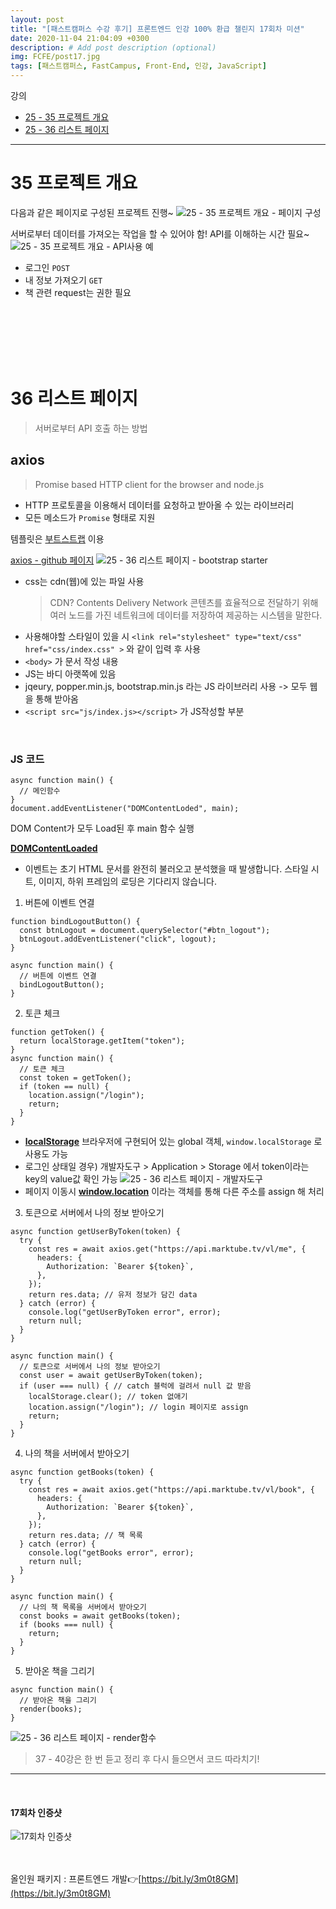 ```yaml
---
layout: post
title: "[패스트캠퍼스 수강 후기] 프론트엔드 인강 100% 환급 챌린지 17회차 미션"
date: 2020-11-04 21:04:09 +0300
description: # Add post description (optional)
img: FCFE/post17.jpg
tags: [패스트캠퍼스, FastCampus, Front-End, 인강, JavaScript]
---
```


강의

- [25 - 35 프로젝트 개요](#35-프로젝트-개요)
- [25 - 36 리스트 페이지](#36-리스트-페이지)

---

# 35 프로젝트 개요

다음과 같은 페이지로 구성된 프로젝트 진행~
![25 - 35 프로젝트 개요 - 페이지 구성]({{site.baseurl}}/assets/img/FCFE/post17-1.png)

서버로부터 데이터를 가져오는 작업을 할 수 있어야 함!
API를 이해하는 시간 필요~
![25 - 35 프로젝트 개요 - API사용 예]({{site.baseurl}}/assets/img/FCFE/post17-2.png)

- 로그인 `POST`
- 내 정보 가져오기 `GET`
- 책 관련 request는 권한 필요

<br>
<br>
<br>
<br>
<br>

# 36 리스트 페이지

> 서버로부터 API 호출 하는 방법

## axios

> Promise based HTTP client for the browser and node.js

- HTTP 프로토콜을 이용해서 데이터를 요청하고 받아올 수 있는 라이브러리
- 모든 메소드가 `Promise` 형태로 지원

템플릿은 [부트스트랩](https://getbootstrap.com/) 이용

[axios - github 페이지](https://github.com/axios/axios)
![25 - 36 리스트 페이지 - bootstrap starter]({{site.baseurl}}/assets/img/FCFE/post17-3.png)

- css는 cdn(웹)에 있는 파일 사용
  > CDN? Contents Delivery Network
  > 콘텐츠를 효율적으로 전달하기 위해 여러 노드를 가진 네트워크에 데이터를 저장하여 제공하는 시스템을 말한다.
- 사용해야할 스타일이 있을 시 `<link rel="stylesheet" type="text/css" href="css/index.css" >` 와 같이 입력 후 사용
- `<body>` 가 문서 작성 내용
- JS는 바디 아랫쪽에 있음
- jqeury, popper.min.js, bootstrap.min.js 라는 JS 라이브러리 사용 -> 모두 웹을 통해 받아옴
- `<script src="js/index.js></script>` 가 JS작성할 부분

<br>

### JS 코드

```
async function main() {
  // 메인함수
}
document.addEventListener("DOMContentLoded", main);
```

DOM Content가 모두 Load된 후 main 함수 실행

**[DOMContentLoaded](https://developer.mozilla.org/ko/docs/Web/Events/DOMContentLoaded)**

- 이벤트는 초기 HTML 문서를 완전히 불러오고 분석했을 때 발생합니다. 스타일 시트, 이미지, 하위 프레임의 로딩은 기다리지 않습니다.

1. 버튼에 이벤트 연결

```
function bindLogoutButton() {
  const btnLogout = document.querySelector("#btn_logout");
  btnLogout.addEventListener("click", logout);
}

async function main() {
  // 버튼에 이벤트 연결
  bindLogoutButton();
}
```

2. 토큰 체크

```
function getToken() {
  return localStorage.getItem("token");
}
async function main() {
  // 토큰 체크
  const token = getToken();
  if (token == null) {
    location.assign("/login");
    return;
  }
}
```

- **[localStorage](https://developer.mozilla.org/ko/docs/Web/API/Window/localStorage)** 브라우저에 구현되어 있는 global 객체, `window.localStorage` 로 사용도 가능
- 로그인 상태일 경우) 개발자도구 > Application > Storage 에서 token이라는 key의 value값 확인 가능
  ![25 - 36 리스트 페이지 - 개발자도구]({{site.baseurl}}/assets/img/FCFE/post17-4.png)
- 페이지 이동시 **[window.location](https://developer.mozilla.org/ko/docs/Web/API/Window/location)** 이라는 객체를 통해 다른 주소를 assign 해 처리

3. 토큰으로 서버에서 나의 정보 받아오기

```
async function getUserByToken(token) {
  try {
    const res = await axios.get("https://api.marktube.tv/vl/me", {
      headers: {
        Authorization: `Bearer ${token}`,
      },
    });
    return res.data; // 유저 정보가 담긴 data
  } catch (error) {
    console.log("getUserByToken error", error);
    return null;
  }
}

async function main() {
  // 토큰으로 서버에서 나의 정보 받아오기
  const user = await getUserByToken(token);
  if (user === null) { // catch 블럭에 걸려서 null 값 받음
    localStorage.clear(); // token 없애기
    location.assign("/login"); // login 페이지로 assign
    return;
  }
}
```

4. 나의 책을 서버에서 받아오기

```
async function getBooks(token) {
  try {
    const res = await axios.get("https://api.marktube.tv/vl/book", {
      headers: {
        Authorization: `Bearer ${token}`,
      },
    });
    return res.data; // 책 목록
  } catch (error) {
    console.log("getBooks error", error);
    return null;
  }
}

async function main() {
  // 나의 책 목록을 서버에서 받아오기
  const books = await getBooks(token);
  if (books === null) {
    return;
  }
}
```

5. 받아온 책을 그리기

```
async function main() {
  // 받아온 책을 그리기
  render(books);
}
```

![25 - 36 리스트 페이지 - render함수]({{site.baseurl}}/assets/img/FCFE/post17-5.png)

> 37 - 40강은 한 번 듣고 정리 후 다시 들으면서 코드 따라치기!

---

<br>

#### 17회차 인증샷

![17회차 인증샷]({{site.baseurl}}/assets/img/FCFE/post17.jpg)
<br>  
<br>

올인원 패키지 : 프론트엔드 개발👉[https://bit.ly/3m0t8GM](https://bit.ly/3m0t8GM)
